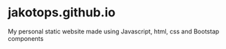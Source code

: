 # jakotops.github.io
My personal static website made using Javascript, html, css and Bootstap components
